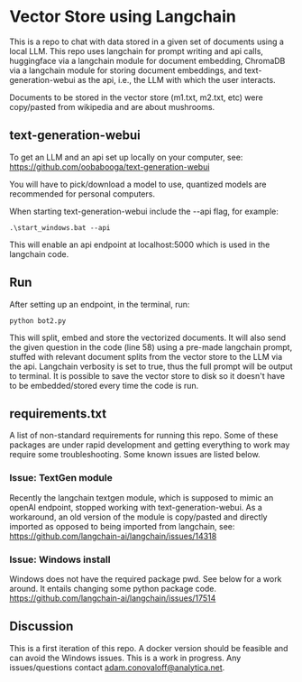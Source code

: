 # Vector Store using Langchain
This is a repo to chat with data stored in a given set of documents using a local LLM. This repo uses langchain for prompt writing and api calls, huggingface via a langchain module for document embedding, ChromaDB via a langchain module for storing document embeddings, and text-generation-webui as the api, i.e., the LLM with which the user interacts. 

Documents to be stored in the vector store (m1.txt, m2.txt, etc) were copy/pasted from wikipedia and are about mushrooms. 

## text-generation-webui
To get an LLM and an api set up locally on your computer, see:
https://github.com/oobabooga/text-generation-webui

You will have to pick/download a model to use, quantized models are recommended for personal computers. 

When starting text-generation-webui include the --api flag, for example:

```
.\start_windows.bat --api
```

This will enable an api endpoint at localhost:5000 which is used in the langchain code.  

## Run
After setting up an endpoint, in the terminal, run:

```
python bot2.py
```

This will split, embed and store the vectorized documents. It will also send the given question in the code (line 58) using a pre-made langchain prompt, stuffed with relevant document splits from the vector store to the LLM via the api. Langchain verbosity is set to true, thus the full prompt will be output to terminal. It is possible to save the vector store to disk so it doesn't have to be embedded/stored every time the code is run. 

## requirements.txt
A list of non-standard requirements for running this repo. Some of these packages are under rapid development and getting everything to work may require some troubleshooting. Some known issues are listed below.  

### Issue: TextGen module
Recently the langchain textgen module, which is supposed to mimic an openAI endpoint, stopped working with text-generation-webui.
As a workaround, an old version of the module is copy/pasted and directly imported as opposed to being imported from langchain, see:
https://github.com/langchain-ai/langchain/issues/14318

### Issue: Windows install
Windows does not have the required package pwd. See below for a work around. It entails changing some python package code. 
https://github.com/langchain-ai/langchain/issues/17514

## Discussion
This is a first iteration of this repo. A docker version should be feasible and can avoid the Windows issues. This is a work in progress. Any issues/questions contact adam.conovaloff@analytica.net. 

